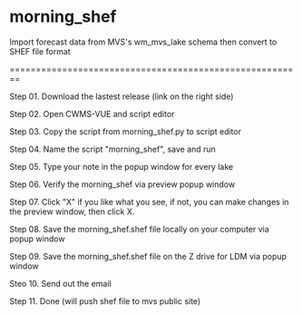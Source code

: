 # morning_shef
Import forecast data from MVS's wm_mvs_lake schema then convert to SHEF file format

========================================================

Step 01. Download the lastest release (link on the right side)

Step 02. Open CWMS-VUE and script editor

Step 03. Copy the script from morning_shef.py to script editor

Step 04. Name the script "morning_shef", save and run

Step 05. Type your note in the popup window for every lake

Step 06. Verify the morning_shef via preview popup window

Step 07. Click "X" if you like what you see, if not, you can make changes in the preview window, then click X. 

Step 08. Save the morning_shef.shef file locally on your computer via popup window 

Step 09. Save the morning_shef.shef file on the Z drive for LDM via popup window 

Steo 10. Send out the email

Step 11. Done (will push shef file to mvs public site)
